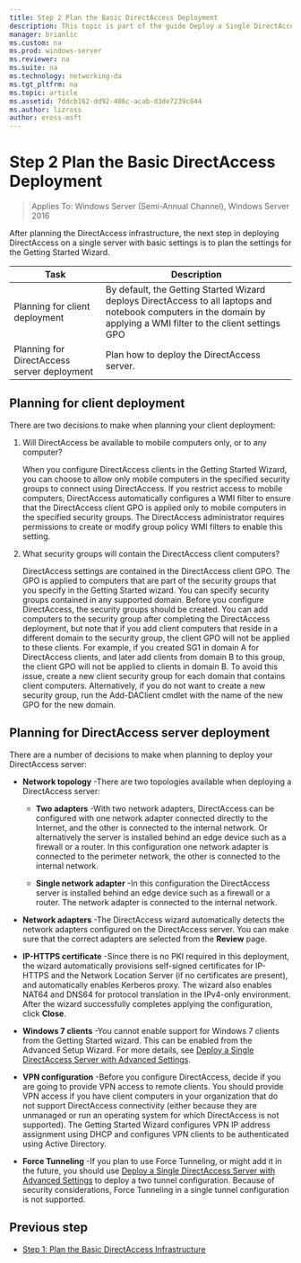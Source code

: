 ```yaml
---
title: Step 2 Plan the Basic DirectAccess Deployment
description: This topic is part of the guide Deploy a Single DirectAccess Server Using the Getting Started Wizard for Windows Server 2016
manager: brianlic
ms.custom: na
ms.prod: windows-server
ms.reviewer: na
ms.suite: na
ms.technology: networking-da
ms.tgt_pltfrm: na
ms.topic: article
ms.assetid: 7ddcb162-dd92-406c-acab-d3de7239c644
ms.author: lizross
author: eross-msft
---
```

# Step 2 Plan the Basic DirectAccess Deployment

>Applies To: Windows Server (Semi-Annual Channel), Windows Server 2016

After planning the DirectAccess infrastructure, the next step in deploying DirectAccess on a single server with basic settings is to plan the settings for the Getting Started Wizard.  
  
|Task|Description|  
|----|--------|  
|Planning for client deployment|By default, the Getting Started Wizard deploys DirectAccess to all laptops and notebook computers in the domain by applying a WMI filter to the client settings GPO|  
|Planning for DirectAccess server deployment|Plan how to deploy the DirectAccess server.|  
  
## <a name="bkmk_2_1_client"></a>Planning for client deployment  
There are two decisions to make when planning your client deployment:  
  
1.  Will DirectAccess be available to mobile computers only, or to any computer?  
  
    When you configure DirectAccess clients in the Getting Started Wizard, you can choose to allow only mobile computers in the specified security groups to connect using DirectAccess. If you restrict access to mobile computers, DirectAccess automatically configures a WMI filter to ensure that the DirectAccess client GPO is applied only to mobile computers in the specified security groups. The DirectAccess administrator requires permissions to create or modify group policy WMI filters to enable this setting.  
  
2.  What security groups will contain the DirectAccess client computers?  
  
    DirectAccess settings are contained in the DirectAccess client GPO. The GPO is applied to computers that are part of the security groups that you specify in the Getting Started wizard. You can specify security groups contained in any supported domain. Before you configure DirectAccess, the security groups should be created. You can add computers to the security group after completing the DirectAccess deployment, but note that if you add client computers that reside in a different domain to the security group, the client GPO will not be applied to these clients. For example, if you created SG1 in domain A for DirectAccess clients, and later add clients from domain B to this group, the client GPO will not be applied to clients in domain B.  To avoid this issue, create a new client security group for each domain that contains client computers. Alternatively, if you do not want to create a new security group, run the Add-DAClient cmdlet with the name of the new GPO for the new domain.  
  
## <a name="bkmk_2_2_server"></a>Planning for DirectAccess server deployment  
There are a number of decisions to make when planning to deploy your DirectAccess server:  
  
-   **Network topology** -There are two topologies available when deploying a DirectAccess server:  
  
    -   **Two adapters** -With two network adapters, DirectAccess can be configured with one network adapter connected directly to the Internet, and the other is connected to the internal network. Or alternatively the server is installed behind an edge device such as a firewall or a router. In this configuration one network adapter is connected to the perimeter network, the other is connected to the internal network.  
  
    -   **Single network adapter** -In this configuration the DirectAccess server is installed behind an edge device such as a firewall or a router. The network adapter is connected to the internal network.  
  
-   **Network adapters** -The DirectAccess wizard automatically detects the network adapters configured on the DirectAccess server. You can make sure that the correct adapters are selected from the **Review** page.  
  
-   **IP-HTTPS certificate** -Since there is no PKI required in this deployment, the wizard automatically provisions self-signed certificates for IP-HTTPS and the Network Location Server (if no certificates are present), and automatically enables Kerberos proxy. The wizard also enables NAT64 and DNS64 for protocol translation in the IPv4-only environment. After the wizard successfully completes applying the configuration, click **Close**.  
  
-   **Windows 7 clients** -You cannot enable support for Windows 7 clients from the Getting Started wizard. This can be enabled from the Advanced Setup Wizard. For more details, see [Deploy a Single DirectAccess Server with Advanced Settings](../single-server-advanced/Deploy-a-Single-DirectAccess-Server-with-Advanced-Settings.md).  
  
-   **VPN configuration** -Before you configure DirectAccess, decide if you are going to provide VPN access to remote clients. You should provide VPN access if you have client computers in your organization that do not support DirectAccess connectivity (either because they are unmanaged or run an operating system for which DirectAccess is not supported). The Getting Started Wizard configures VPN IP address assignment using DHCP and configures VPN clients to be authenticated using Active Directory.  
  
-   **Force Tunneling** -If you plan to use Force Tunneling, or might add it in the future, you should use [Deploy a Single DirectAccess Server with Advanced Settings](../single-server-advanced/Deploy-a-Single-DirectAccess-Server-with-Advanced-Settings.md) to deploy a two tunnel configuration. Because of security considerations, Force Tunneling in a single tunnel configuration is not supported.  
  
## <a name="BKMK_Links"></a>Previous step  
  
-   [Step 1: Plan the Basic DirectAccess Infrastructure](da-basic-plan-s1-infrastructure.md)  
  



